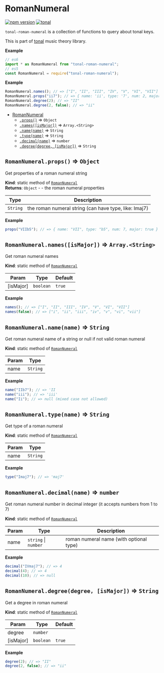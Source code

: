 <a name="module_RomanNumeral"></a>

# RomanNumeral

[![npm version](https://img.shields.io/npm/v/tonal-roman-numeral.svg?style=flat-square)](https://www.npmjs.com/package/tonal-roman-numeral)
[![tonal](https://img.shields.io/badge/tonal-roman-numeral-yellow.svg?style=flat-square)](https://www.npmjs.com/browse/keyword/tonal)

`tonal-roman-numeral` is a collection of functions to query about tonal keys.

This is part of [tonal](https://www.npmjs.com/package/tonal) music theory library.

**Example**

```js
// es6
import * as RomanNumeral from "tonal-roman-numeral";
// es5
const RomanNumeral = require("tonal-roman-numeral");
```

**Example**

```js
RomanNumeral.names(); // => ["I", "II", "III", "IV", "V", "VI", "VII"]
RomanNumeral.props("ii7"); // => { name: 'ii', type: '7', num: 2, major: false }
RomanNumeral.degree(2); // => "II"
RomanNumeral.degree(2, false); // => "ii"
```

- [RomanNumeral](#module_RomanNumeral)
  - [`.props()`](#module_RomanNumeral.props) ⇒ <code>Object</code>
  - [`.names([isMajor])`](#module_RomanNumeral.names) ⇒ <code>Array.&lt;String&gt;</code>
  - [`.name(name)`](#module_RomanNumeral.name) ⇒ <code>String</code>
  - [`.type(name)`](#module_RomanNumeral.type) ⇒ <code>String</code>
  - [`.decimal(name)`](#module_RomanNumeral.decimal) ⇒ <code>number</code>
  - [`.degree(degree, [isMajor])`](#module_RomanNumeral.degree) ⇒ <code>String</code>

<a name="module_RomanNumeral.props"></a>

## `RomanNumeral.props()` ⇒ <code>Object</code>

Get properties of a roman numeral string

**Kind**: static method of [<code>RomanNumeral</code>](#module_RomanNumeral)  
**Returns**: <code>Object</code> - - the roman numeral properties

| Type                | Description                                           |
| ------------------- | ----------------------------------------------------- |
| <code>String</code> | the roman numeral string (can have type, like: Imaj7) |

**Example**

```js
props("VIIb5"); // => { name: "VII", type: "b5", num: 7, major: true }
```

<a name="module_RomanNumeral.names"></a>

## `RomanNumeral.names([isMajor])` ⇒ <code>Array.&lt;String&gt;</code>

Get roman numeral names

**Kind**: static method of [<code>RomanNumeral</code>](#module_RomanNumeral)

| Param     | Type                 | Default           |
| --------- | -------------------- | ----------------- |
| [isMajor] | <code>boolean</code> | <code>true</code> |

**Example**

```js
names(); // => ["I", "II", "III", "IV", "V", "VI", "VII"]
names(false); // => ["i", "ii", "iii", "iv", "v", "vi", "vii"]
```

<a name="module_RomanNumeral.name"></a>

## `RomanNumeral.name(name)` ⇒ <code>String</code>

Get roman numeral name of a string or null if not valid roman numeral

**Kind**: static method of [<code>RomanNumeral</code>](#module_RomanNumeral)

| Param | Type                |
| ----- | ------------------- |
| name  | <code>String</code> |

**Example**

```js
name("IIb7"); // => 'II
name("iii"); // => 'iii'
name("Ii"); // => null (mixed case not allowed)
```

<a name="module_RomanNumeral.type"></a>

## `RomanNumeral.type(name)` ⇒ <code>String</code>

Get type of a roman numeral

**Kind**: static method of [<code>RomanNumeral</code>](#module_RomanNumeral)

| Param | Type                |
| ----- | ------------------- |
| name  | <code>String</code> |

**Example**

```js
type("Imaj7"); // => 'maj7'
```

<a name="module_RomanNumeral.decimal"></a>

## `RomanNumeral.decimal(name)` ⇒ <code>number</code>

Get roman numeral number in decimal integer (it accepts numbers from 1 to 7)

**Kind**: static method of [<code>RomanNumeral</code>](#module_RomanNumeral)

| Param | Type                                       | Description                             |
| ----- | ------------------------------------------ | --------------------------------------- |
| name  | <code>string</code> \| <code>number</code> | roman numeral name (with optional type) |

**Example**

```js
decimal("IVmaj7"); // => 4
decimal(4); // => 4
decimal(10); // => null
```

<a name="module_RomanNumeral.degree"></a>

## `RomanNumeral.degree(degree, [isMajor])` ⇒ <code>String</code>

Get a degree in roman numeral

**Kind**: static method of [<code>RomanNumeral</code>](#module_RomanNumeral)

| Param     | Type                 | Default           |
| --------- | -------------------- | ----------------- |
| degree    | <code>number</code>  |                   |
| [isMajor] | <code>boolean</code> | <code>true</code> |

**Example**

```js
degree(2); // => "II"
degree(2, false); // => "ii"
```

